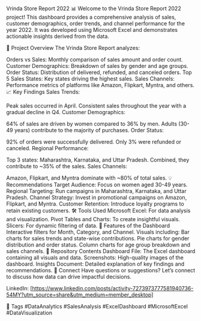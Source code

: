 Vrinda Store Report 2022 📊
Welcome to the Vrinda Store Report 2022 project! This dashboard provides a comprehensive analysis of sales, customer demographics, order trends, and channel performance for the year 2022. It was developed using Microsoft Excel and demonstrates actionable insights derived from the data.

📝 Project Overview
The Vrinda Store Report analyzes:

Orders vs Sales: Monthly comparison of sales amount and order count.
Customer Demographics: Breakdown of sales by gender and age groups.
Order Status: Distribution of delivered, refunded, and canceled orders.
Top 5 Sales States: Key states driving the highest sales.
Sales Channels: Performance metrics of platforms like Amazon, Flipkart, Myntra, and others.
📈 Key Findings
Sales Trends:

Peak sales occurred in April.
Consistent sales throughout the year with a gradual decline in Q4.
Customer Demographics:

64% of sales are driven by women compared to 36% by men.
Adults (30-49 years) contribute to the majority of purchases.
Order Status:

92% of orders were successfully delivered.
Only 3% were refunded or canceled.
Regional Performance:

Top 3 states: Maharashtra, Karnataka, and Uttar Pradesh.
Combined, they contribute to ~35% of the sales.
Sales Channels:

Amazon, Flipkart, and Myntra dominate with ~80% of total sales.
💡 Recommendations
Target Audience: Focus on women aged 30-49 years.
Regional Targeting: Run campaigns in Maharashtra, Karnataka, and Uttar Pradesh.
Channel Strategy: Invest in promotional campaigns on Amazon, Flipkart, and Myntra.
Customer Retention: Introduce loyalty programs to retain existing customers.
🛠️ Tools Used
Microsoft Excel: For data analysis and visualization.
Pivot Tables and Charts: To create insightful visuals.
Slicers: For dynamic filtering of data.
🌟 Features of the Dashboard
Interactive filters for Month, Category, and Channel.
Visuals including:
Bar charts for sales trends and state-wise contributions.
Pie charts for gender distribution and order status.
Column charts for age group breakdown and sales channels.
📂 Repository Contents
Dashboard File: The Excel dashboard containing all visuals and data.
Screenshots: High-quality images of the dashboard.
Insights Document: Detailed explanation of key findings and recommendations.
🤝 Connect
Have questions or suggestions? Let’s connect to discuss how data can drive impactful decisions.

LinkedIn: [https://www.linkedin.com/posts/activity-7273973777581940736-54MY?utm_source=share&utm_medium=member_desktop]

🔖 Tags
#DataAnalytics #SalesAnalysis #ExcelDashboard #MicrosoftExcel #DataVisualization
